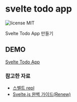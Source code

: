 # svelte todo app

![license MIT](https://img.shields.io/github/license/jeycons/Svelte-Todo-App)

Svelte Todo App 만들기

## DEMO

[Svelte Todo App](https://sveltet-todo-app.netlify.app/)

### 참고한 자료

- [스벨트 repl](https://svelte.dev/repl/7eb8c1dd6cac414792b0edb53521ab49?version=3.20.1)
- [Svelte.js 완벽 가이드(Renew)](https://heropy.blog/2019/09/29/svelte/)
